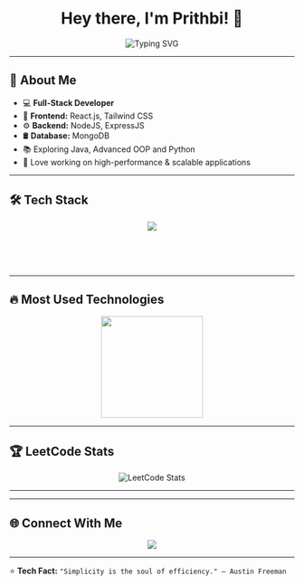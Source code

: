 <h1 align="center">Hey there, I'm Prithbi! 👋</h1>

<p align="center">
  <img src="https://readme-typing-svg.herokuapp.com?font=Fira+Code&size=22&pause=500&color=00C3FF&center=true&vCenter=true&width=700&lines=Full+Stack+Developer;%23ReactJs%20%23Tailwind_CSS%20%23NodeJS%2BExpressJS%20%23MongoDB;Exploring+Other+Technologies" alt="Typing SVG" />
</p>

---

## 🚀 About Me
- 💻 **Full-Stack Developer**
- 🎨 **Frontend:** React.js, Tailwind CSS
- ⚙️ **Backend:** NodeJS, ExpressJS
- 🛢 **Database:** MongoDB
- 📚 Exploring Java, Advanced OOP and Python
- 🚀 Love working on high-performance & scalable applications

---

## 🛠 Tech Stack
<p align="center">
  <img src="https://skillicons.dev/icons?i=react,tailwind,nodejs,express,mongodb,git,github,linux,vscode" />
</p><br><br><br>

---

## 🔥 Most Used Technologies
<p align="center">
  <img src="https://github-readme-stats.vercel.app/api/top-langs/?username=prithbi777&layout=compact&theme=tokyonight" height="180px"/>
</p>

---

## 🏆 LeetCode Stats
<p align="center">
  <img src="https://leetcard.jacoblin.cool/prithbi777?theme=dark&font=Baloo&ext=heatmap" alt="LeetCode Stats" />
</p>

---

<!-- ##  💡 Featured Projects -->
<!-- - 🚀 **[PasteAPPY](https://github.com/prithbi777/PasteAPPY)** - To Do Listing, Notes and Multipurpose! -->
<!-- - 🌎 **[Music Player](https://github.com/prithbi777/Music_Player_Using_Python)** - An Interesting Music Player Using Python! -->
<!-- - 🔥 **More projects on [GitHub](https://github.com/prithbi777?tab=repositories)!** -->
 

---

## 🌐 Connect With Me
<p align="center">
  <a href="https://linkedin.com/in/prithbiraj-mahanta-43b923219" target="_blank">
    <img src="https://img.shields.io/badge/LinkedIn-0A66C2?style=for-the-badge&logo=linkedin&logoColor=white">
  </a>
</p>

---

⭐ **Tech Fact:** `"Simplicity is the soul of efficiency." – Austin Freeman`
